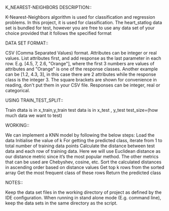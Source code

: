 K_NEAREST-NEIGHBORS DESCRIPTION::

K-Nearest-Neighbors algorithm is used for classification and regression problems. 
In this project, it is used for classification. 
The heart_statlog  data set is bundled for test, however you are free to use any data set of your choice provided that it follows the specified format


DATA SET FORMAT::

CSV (Comma Separated Values) format. 
Attributes can be integer or real values. 
List attributes first, and add response as the last parameter in each row. 
E.g. [4.5, 7, 2.6, "Orange"], where the first 3 numbers are values of attributes and "Orange" is one of the response classes. 
Another example can be [1.2, 4.3, 3], in this case there are 2 attributes while the response class is the integer 3. 
The square brackets are shown for convenience in reading, don't put them in your CSV file. 
Responses can be integer, real or categorical. 

USING TRAIN_TEST_SPLIT::

Train dtata is in x_train,y_train
test data is in x_test , y_test
test_size=(how much data we want to test)


WORKING::

We can implement a KNN model by following the below steps:
Load the data 
Initialise the value of k 
For getting the predicted class, iterate from 1 to total number of training data points 
Calculate the distance between test data and each row of training data. Here we will use Euclidean distance as our distance metric since it’s the most popular method. The other metrics that can be used are Chebyshev, cosine, etc. 
Sort the calculated distances in ascending order based on distance values 
Get top k rows from the sorted array 
Get the most frequent class of these rows 
Return the predicted class 


NOTES::

Keep the data set files in the working directory of project as defined by the IDE configuration. 
When running in stand alone mode (E.g. command line), keep the data sets in the same directory as the script. 
